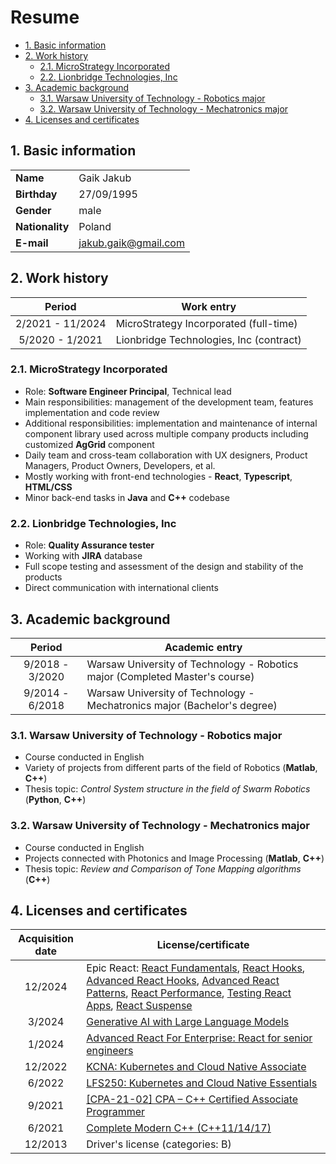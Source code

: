 # Resume <!-- omit in toc -->

- [1. Basic information](#1-basic-information)
- [2. Work history](#2-work-history)
  - [2.1. MicroStrategy Incorporated](#21-microstrategy-incorporated)
  - [2.2. Lionbridge Technologies, Inc](#22-lionbridge-technologies-inc)
- [3. Academic background](#3-academic-background)
  - [3.1. Warsaw University of Technology - Robotics major](#31-warsaw-university-of-technology---robotics-major)
  - [3.2. Warsaw University of Technology - Mechatronics major](#32-warsaw-university-of-technology---mechatronics-major)
- [4. Licenses and certificates](#4-licenses-and-certificates)

## 1. Basic information

|                 |                      |
| --------------- | -------------------- |
| **Name**        | Gaik Jakub           |
| **Birthday**    | 27/09/1995           |
| **Gender**      | male                 |
| **Nationality** | Poland               |
| **E-mail**      | jakub.gaik@gmail.com |

## 2. Work history

|      Period      | Work entry                              |
| :--------------: | --------------------------------------- |
| 2/2021 - 11/2024 | MicroStrategy Incorporated (full-time)  |
| 5/2020 - 1/2021  | Lionbridge Technologies, Inc (contract) |

### 2.1. MicroStrategy Incorporated

- Role: **Software Engineer Principal**, Technical lead
- Main responsibilities: management of the development team, features implementation and code review
- Additional responsibilities: implementation and maintenance of internal component library used across multiple company products including customized **AgGrid** component
- Daily team and cross-team collaboration with UX designers, Product Managers, Product Owners, Developers, et al. 
- Mostly working with front-end technologies - **React**, **Typescript**, **HTML/CSS**
- Minor back-end tasks in **Java** and **C++** codebase

### 2.2. Lionbridge Technologies, Inc

- Role: **Quality Assurance tester**
- Working with **JIRA** database
- Full scope testing and assessment of the design and stability of the products 
- Direct communication with international clients

## 3. Academic background

|     Period      | Academic entry                                                               |
| :-------------: | ---------------------------------------------------------------------------- |
| 9/2018 - 3/2020 | Warsaw University of Technology - Robotics major (Completed Master's course) |
| 9/2014 - 6/2018 | Warsaw University of Technology - Mechatronics major (Bachelor's degree)     |


### 3.1. Warsaw University of Technology - Robotics major

- Course conducted in English
- Variety of projects from different parts of the field of Robotics (**Matlab**, **C++**)
- Thesis topic: *Control System structure in the field of Swarm Robotics* (**Python**, **C++**)

### 3.2. Warsaw University of Technology - Mechatronics major

- Course conducted in English
- Projects connected with Photonics and Image Processing (**Matlab**, **C++**)
- Thesis topic: *Review and Comparison of Tone Mapping algorithms* (**C++**)

## 4. Licenses and certificates

| Acquisition date | License/certificate                                                                                                                                     |
| :--------------: | ------------------------------------------------------------------------------------------------------------------------------------------------------- |
|      12/2024      | Epic React: [React Fundamentals](https://res.cloudinary.com/epic-web/image/upload/v1735577119/certificate/0549890f-b333-4da1-85bb-59c6f87e54c0/react-fundamentals-v1.png), [React Hooks](https://res.cloudinary.com/epic-web/image/upload/v1735577074/certificate/0549890f-b333-4da1-85bb-59c6f87e54c0/react-hooks-v1.png), [Advanced React Hooks](https://res.cloudinary.com/epic-web/image/upload/v1735577033/certificate/0549890f-b333-4da1-85bb-59c6f87e54c0/advanced-react-hooks-v1.png), [Advanced React Patterns](https://res.cloudinary.com/epic-web/image/upload/v1735576979/certificate/0549890f-b333-4da1-85bb-59c6f87e54c0/advanced-react-patterns-v1.png), [React Performance](https://res.cloudinary.com/epic-web/image/upload/v1735576925/certificate/0549890f-b333-4da1-85bb-59c6f87e54c0/react-performance-v1.png), [Testing React Apps](https://res.cloudinary.com/epic-web/image/upload/v1735576832/certificate/0549890f-b333-4da1-85bb-59c6f87e54c0/testing-react-apps-v1.png), [React Suspense](https://res.cloudinary.com/epic-web/image/upload/v1735576631/certificate/0549890f-b333-4da1-85bb-59c6f87e54c0/react-suspense-v1.png) |
|      3/2024      | [Generative AI with Large Language Models](https://www.coursera.org/account/accomplishments/verify/MAL5ECLJHU88?trk=public_profile_certification-title) |
|      1/2024      | [Advanced React For Enterprise: React for senior engineers](https://www.udemy.com/certificate/UC-5cee430b-fa79-4daa-a4bc-6ea121c1b956/)                 |
|     12/2022      | [KCNA: Kubernetes and Cloud Native Associate](https://www.credly.com/badges/17d70dce-4bef-4398-b25f-c48aa93d4426/public_url)                            |
|      6/2022      | [LFS250: Kubernetes and Cloud Native Essentials](https://www.credly.com/badges/2b372dde-d7b2-4b51-a594-2e7a5716473d/public_url)                         |
|      9/2021      | [[CPA-21-02] CPA – C++ Certified Associate Programmer](https://www.credly.com/badges/27fd5c78-4aed-431f-aabe-e768b66af033/public_url)                   |
|      6/2021      | [Complete Modern C++ (C++11/14/17)](https://www.udemy.com/certificate/UC-1aaf7ef6-9cb6-4a6b-8e78-2808047f6028/?trk=public_profile_certification-title)  |
|     12/2013      | Driver's license (categories: B)                                                                                                                        |
